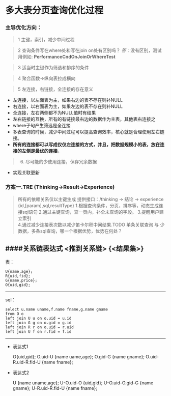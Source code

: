 # 多大表分页查询优化过程
### 主导优化方向：
> 1 主键，索引，减少中间过程

> 2 查询条件写在where处和写在join on处有区别吗？
 *答*：没有区别，测试用例如: **PerformanceCndOnJoinOrWhereTest** 
 
> 3 适当时主键作为筛选和排序的条件

> 4 聚合函数->纵向表拉成横向

> 5 左连接，右链接，全连接的存在意义
  * 左连接，以左面表为主，如果右边的表不存在则补NULL
  * 右连接，以右面表为主，如果左边的表不存在则补NULL
  * 全连接，左右两侧都不为NULL值时有结果
  * 左右链接的互换，所有的有链接最右边的数据作为主表，其他表右连接之
  * where子句产生筛选是全连接
  * 多表查询的时候，减少中间过程可以提高查询效率，核心就是合理使用左右链接。
  * **所有的连接都可以写成仅仅左连接的方式，并且，把数据规模小的表，放在连接的左侧是最优的连接**。
  
> 6. 尽可能的少使用连接，保存冗余数据
  * 实现关联更新


### 方案一.TRE (Thinking->Result->Experience)
> 所有的依赖关系仅以主键生成  提供接口：/thinking -> 结论 -> experience {id,[param],sql,resultType}
> 1.根据查询条件，分页，排序等，动态生成连接sql语句
> 2.通过主键查询，查一页内，补全未查询的字段。
> 3.提醒用户建立索引	
> 4.通过减少连接表次数以减少笛卡尔积中间结果.TODO 单条关联查询 与 少数据，多条sql查询，哪一个根据优势，优势在何处？

####关系链表达式  <推到关系链> {<结果集>}
---
表：

	U{name,age};
	R{uid,fid};
	G{name,price};
	O{uid,gid};
---
sql：

	select u.name uname,f.name fname,g.name gname
	from O o
	left join U u on o.uid = u.id
	left join G g on o.gid = g.id
	left join R r on o.uid = r.uid
	left join U f on r.fid = f.id
---
* 表达式1

	O{uid,gid};
	O.uid-U {name uame,age};
	O.gid-G {name gname};
	O.uid-R.uid-R.fid-U {name fname};
* 表达式2

	U {name uname,age};
	U-O.uid-O {uid,gid};
	U-O.uid-O.gid-G {name gname};
	U-R.uid-R.fid-U {name fname};
